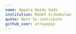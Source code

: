 ```yaml
---
name: Appala Naidu Gadu
institution: RGUKT Srikakulam
quote: Born to contribute
github_user: arrayappy
---
```

